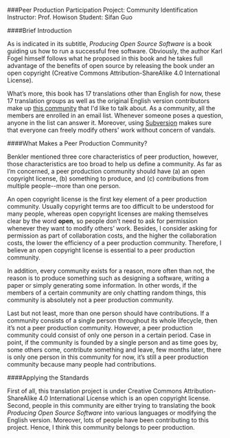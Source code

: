 ###Peer Production Participation Project: Community Identification
Instructor: Prof. Howison
Student: Sifan Guo

####Brief Introduction

As is indicated in its subtitle, _Producing Open Source Software_ is a book guiding us how to run a successful free software. Obviously, the author Karl Fogel himself follows what he proposed in this book and he takes full advantage of the benefits of open source by releasing the book under an open copyright (Creative Commons
Attribution-ShareAlike 4.0 International License).

What’s more, this book has 17 translations other than English for now, these 17 translation groups as well as the original English version contributors make up [this community](https://producingoss.com) that I'd like to talk about. As a community, all the members are enrolled in an email list. Whenever someone poses a question, anyone in the list can answer it. Moreover, using [Subversion](http://subversion.apache.org) makes sure that everyone can freely modify others' work without concern of vandals.


####What Makes a Peer Production Community?  

Benkler mentioned three core characteristics of peer production, however, those characteristics are too broad to help us define a community. As far as I’m concerned, a peer production community should have (a) an open copyright license, (b) something to produce, and (c) contributions from multiple people--more than one person.

An open copyright license is the first key element of a peer production community. Usually copyright terms are too difficult to be understood for many people, whereas open copyright licenses are making themselves clear by the word **open**, so people don’t need to ask for permission whenever they want to modify others’ work. Besides, I consider asking for permission as part of collaboration costs, and the higher the collaboration costs, the lower the efficiency of a peer production community. Therefore, I believe an open copyright license is essential to a peer production community.

In addition, every community exists for a reason, more often than not, the reason is to produce something such as designing a software, writing a paper or simply generating some information. In other words, if the members of a certain community are only chatting random things, this community is absolutely not a peer production community.

Last but not least, more than one person should have contributions. If a community consists of a single person throughout its whole lifecycle, then it’s not a peer production community. However, a peer production community could consist of only one person in a certain period. Case in point, if the community is founded by a single person and as time goes by, some others come, contribute something and leave, few months later, there is only one person in this community for now, it’s still a peer production community because many people had contributions.

####Applying the Standards

First of all, this translation project is under Creative Commons
Attribution-ShareAlike 4.0 International License which is an open copyright license. Second, people in this community are either trying to translating the book _Producing Open Source Software_ into various languages or modifying the English version. Moreover, lots of people have been contributing to this project. Hence, I think this community belongs to peer production.

